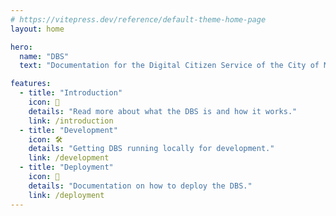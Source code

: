 ```yaml
---
# https://vitepress.dev/reference/default-theme-home-page
layout: home

hero:
  name: "DBS"
  text: "Documentation for the Digital Citizen Service of the City of Munich"

features:
  - title: "Introduction"
    icon: 📖
    details: "Read more about what the DBS is and how it works."
    link: /introduction
  - title: "Development"
    icon: 🛠️
    details: "Getting DBS running locally for development."
    link: /development
  - title: "Deployment"
    icon: 🚀
    details: "Documentation on how to deploy the DBS."
    link: /deployment
---
```

